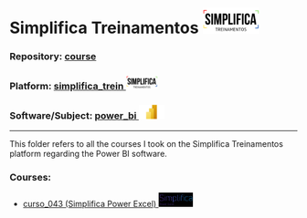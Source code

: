 # Simplifica Treinamentos   <img src="https://github.com/PedroHeeger/main/blob/main/0-aux/logos/plataforma/simplifica_treinamentos.png" alt="simplifica_treinamentos" width="auto" height="45">

### Repository: [course](../)
### Platform: <a href="./">simplifica_trein   <img src="https://github.com/PedroHeeger/main/blob/main/0-aux/logos/plataforma/simplifica_treinamentos.png" alt="simplifica_treinamentos" width="auto" height="25"></a>
### Software/Subject: <a href="./">power_bi   <img src="https://github.com/PedroHeeger/main/blob/main/0-aux/logos/software/microsoft_powerbi.png" alt="power_bi" width="auto" height="25"></a>

---

This folder refers to all the courses I took on the Simplifica Treinamentos platform regarding the Power BI software.

### Courses:
- <a href="./curso_043">curso_043 (Simplifica Power Excel)   <img src="./curso_043/0-aux/logo_course.png" alt="curso_043" width="auto" height="25"></a>